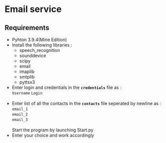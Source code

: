 # Email service
## Requirements
- Pyhton 3.9.4(Mine Edition)
- Install the following libraries :<br>
    - speech_recognition
    - sounddevice
    - scipy
    - email
    - imaplib
    - smtplib
    - pyttsx3
- Enter login and credentials in the **`credentials`** file as :<br>
`Username` `Login`<br><br>
- Enter list of all the contacts in the **`contacts`** file seperated by newline as :<br>
`email_1`<br>
`email_2`<br>
`email_3`<br> <br>
Start the program by launching Start.py
- Enter your choice and work accordingly
